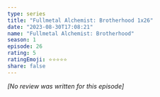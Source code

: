 ```yaml
---
type: series
title: "Fullmetal Alchemist: Brotherhood 1x26"
date: "2023-08-30T17:08:21"
name: "Fullmetal Alchemist: Brotherhood"
season: 1
episode: 26
rating: 5
ratingEmoji: ⭐️⭐️⭐️⭐️⭐️
share: false
---
```


*[No review was written for this episode]*
